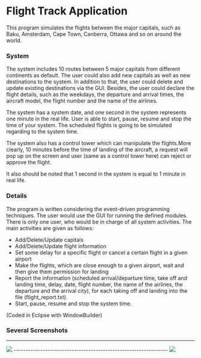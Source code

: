 # Flight Track Application
 This program simulates the flights between the major capitals, such as Baku, Amsterdam, Cape Town, Canberra, Ottawa and so on around the world.

### System
The system includes 10 routes between 5 major capitals from different continents as default. The user could also add new capitals as well as new destinations to the system. In addition to that, the user could delete and update existing destinations via the GUI. Besides, the user could declare the flight details, such as the weekdays, the departure and arrival times, the aircraft model, the flight number and the name of the airlines. 

 The system has a system date, and one second in the system represents one minute in the real life. User is able to start, pause, resume and stop the time of your system. The scheduled flights is going to be simulated regarding to the system time.

The system also has a control tower which can manipulate the flights.More clearly, 10 minutes before the time of landing of the aircraft, a request will pop up on the screen and user (same as a control tower here) can reject or approve the flight.

It also should be noted that 1 second in the system is equal to 1 minute in real life.

### Details
 The program is written considering the event-driven programming techniques. The user would use the GUI for running the defined modules. There is only one user, who would be in charge of all system activities. The main activities are given as follows:
  * Add/Delete/Update capitals
  * Add/Delete/Update flight information
  * Set some delay for a specific flight or cancel a certain flight in a given airport
  * Make the flights, which are close enough to a given airport, wait and then give them permission for landing
  * Report the information (scheduled arrival/departure time, take off and landing time, delay, date, flight number, the name of the airlines, the departure and the arrival city), for each taking off and landing into the file (flight_report.txt).
  * Start, pause, resume and stop the system time.

(Coded in Eclipse with WindowBuilder)

### Several Screenshots

----------------------------------------------------------------

<img src="https://ibb.co/yBGrmTc"/>
----------------------------------------------------------------
<img src="file:///C:/Users/ramiz/Desktop/3.png"/>

